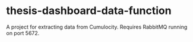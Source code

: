 # thesis-dashboard-data-function

A project for extracting data from Cumulocity.
Requires RabbitMQ running on port 5672.
